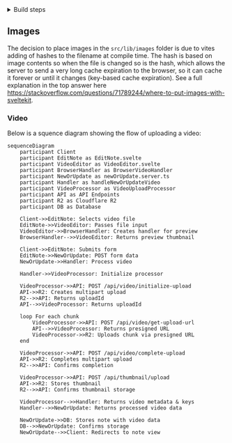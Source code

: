 <details><summary>Build steps</summary>

## Building

To create a production version of your app:

```bash
npm run build
```

You can preview the production build with `npm run preview`.

> To deploy your app, you may need to install an
> [adapter](https://kit.svelte.dev/docs/adapters) for your target environment.

</details>

## Images

The decision to place images in the `src/lib/images` folder is due to vites
adding of hashes to the filename at compile time. The hash is based on image
contents so when the file is changed so is the hash, which allows the server to
send a very long cache expiration to the browser, so it can cache it forever or
until it changes (key-based cache expiration). See a full explanation in the top
answer here
https://stackoverflow.com/questions/71789244/where-to-put-images-with-sveltekit.

### Video

Below is a squence diagram showing the flow of uploading a video:

```mermaid
sequenceDiagram
    participant Client
    participant EditNote as EditNote.svelte
    participant VideoEditor as VideoEditor.svelte
    participant BrowserHandler as BrowserVideoHandler
    participant NewOrUpdate as newOrUpdate.server.ts
    participant Handler as handleNewOrUpdateVideo
    participant VideoProcessor as VideoUploadProcessor
    participant API as API Endpoints
    participant R2 as Cloudflare R2
    participant DB as Database

    Client->>EditNote: Selects video file
    EditNote->>VideoEditor: Passes file input
    VideoEditor->>BrowserHandler: Creates handler for preview
    BrowserHandler-->>VideoEditor: Returns preview thumbnail

    Client->>EditNote: Submits form
    EditNote->>NewOrUpdate: POST form data
    NewOrUpdate->>Handler: Process video

    Handler->>VideoProcessor: Initialize processor

    VideoProcessor->>API: POST /api/video/initialize-upload
    API->>R2: Creates multipart upload
    R2-->>API: Returns uploadId
    API-->>VideoProcessor: Returns uploadId

    loop For each chunk
        VideoProcessor->>API: POST /api/video/get-upload-url
        API-->>VideoProcessor: Returns presigned URL
        VideoProcessor->>R2: Uploads chunk via presigned URL
    end

    VideoProcessor->>API: POST /api/video/complete-upload
    API->>R2: Completes multipart upload
    R2-->>API: Confirms completion

    VideoProcessor->>API: POST /api/thumbnail/upload
    API->>R2: Stores thumbnail
    R2-->>API: Confirms thumbnail storage

    VideoProcessor-->>Handler: Returns video metadata & keys
    Handler-->>NewOrUpdate: Returns processed video data

    NewOrUpdate->>DB: Stores note with video data
    DB-->>NewOrUpdate: Confirms storage
    NewOrUpdate-->>Client: Redirects to note view
```
